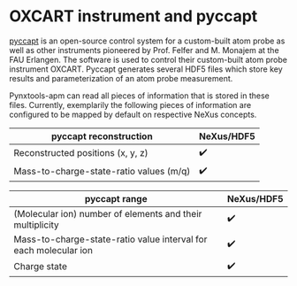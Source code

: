 # OXCART instrument and pyccapt

[pyccapt](https://github.com/mmonajem/pyccapt) is an open-source control system for a custom-built atom probe as well as other instruments pioneered by Prof. Felfer and M. Monajem at the FAU Erlangen. The software is used to control their custom-built atom probe instrument
OXCART. Pyccapt generates several HDF5 files which store key results and parameterization of an atom probe measurement.

Pynxtools-apm can read all pieces of information that is stored in these files. Currently, exemplarily the following pieces of information are
configured to be mapped by default on respective NeXus concepts.

| pyccapt reconstruction | NeXus/HDF5 |
| --------------- | --------------  |
| Reconstructed positions (x, y, z) | :heavy_check_mark: |
| Mass-to-charge-state-ratio values (m/q) | :heavy_check_mark: |

| pyccapt range | NeXus/HDF5 |
| --------------- | --------------  |
| (Molecular ion) number of elements and their multiplicity | :heavy_check_mark: |
| Mass-to-charge-state-ratio value interval for each molecular ion | :heavy_check_mark: |
| Charge state | :heavy_check_mark: |
